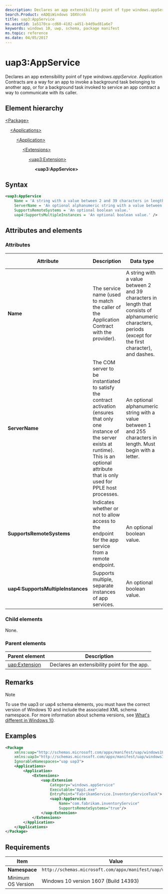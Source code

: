 ```yaml
---
description: Declares an app extensibility point of type windows.appService (uap3:AppService).
Search.Product: eADQiWindows 10XVcnh
title: uap3:AppService
ms.assetid: 1a5170ca-cd60-4102-a451-b4d9ad81a6e7
keywords: windows 10, uwp, schema, package manifest
ms.topic: reference
ms.date: 04/05/2017
---
```


# uap3:AppService

Declares an app extensibility point of type *windows.appService*. Application Contracts are a way for an app to invoke a background task belonging to another app, or for a background task invoked to service an app contract a way to communicate with its caller.

## Element hierarchy

[\<Package\>](element-package.md)

&nbsp;&nbsp;&nbsp;&nbsp;[\<Applications\>](element-applications.md)

&nbsp;&nbsp;&nbsp;&nbsp; &nbsp;&nbsp;&nbsp;&nbsp;[\<Application\>](element-application.md)

&nbsp;&nbsp;&nbsp;&nbsp; &nbsp;&nbsp;&nbsp;&nbsp; &nbsp;&nbsp;&nbsp;&nbsp;[\<Extensions\>](element-1-extensions.md)

&nbsp;&nbsp;&nbsp;&nbsp; &nbsp;&nbsp;&nbsp;&nbsp; &nbsp;&nbsp;&nbsp;&nbsp; &nbsp;&nbsp;&nbsp;&nbsp;[\<uap3:Extension\>](element-uap3-extension-manual.md)

&nbsp;&nbsp;&nbsp;&nbsp; &nbsp;&nbsp;&nbsp;&nbsp; &nbsp;&nbsp;&nbsp;&nbsp; &nbsp;&nbsp;&nbsp;&nbsp; &nbsp;&nbsp;&nbsp;&nbsp;**\<uap3:AppService\>**

## Syntax

```xml
<uap3:AppService
    Name = 'A string with a value between 2 and 39 characters in length that consists of alphanumeric characters, periods (except for the first character), and dashes.'
    ServerName = 'An optional alphanumeric string with a value between 1 and 255 characters in length. Must begin with a letter.'
    SupportsRemoteSystems = 'An optional boolean value.' 
    uap4:SupportsMultipleInstances = 'An optional boolean value.' />
```

## Attributes and elements

### Attributes

| Attribute | Description | Data type  | Required | Default value |
|-|-|-|-|-|
| **Name** | The service name (used to match the caller of the Application Contract with the provider). | A string with a value between 2 and 39 characters in length that consists of alphanumeric characters, periods (except for the first character), and dashes. | Yes |  |
| **ServerName** | The COM server to be instantiated to satisfy the contract activation (ensures that only one instance of the server exists at runtime). This is an optional attribute that is only used for PPLE host processes. | An optional alphanumeric string with a value between 1 and 255 characters in length. Must begin with a letter. | No |  |
| **SupportsRemoteSystems** | Indicates whether or not to allow access to the endpoint for the app service from a remote endpoint.| An optional boolean value. | No |  |
| **uap4:SupportsMultipleInstances** | Supports multiple, separate instances of app services. | An optional boolean value. | No |  |

### Child elements

None.

### Parent elements

| Parent element | Description |
|-|-|
| [uap:Extension](element-uap-extension.md) | Declares an extensibility point for the app. |

## Remarks

> [!NOTE]
> To use the uap3 or uap4 schema elements, you must have the correct version of Windows 10 and include the associated XML schema namespace. For more information about schema versions, see [What's different in Windows 10](what-s-changed-in-windows-10.md).

## Examples

```xml
<Package
    xmlns:uap="http://schemas.microsoft.com/appx/manifest/uap/windows10"  
    xmlns:uap3="http://schemas.microsoft.com/appx/manifest/uap/windows10/3"  
    IgnorableNamespaces="uap uap3">
    <Applications>
        <Application>
            <Extensions>
                <uap:Extension
                    Category="windows.appService" 
                    Executable="App1.exe" 
                    EntryPoint="FabrikamService.InventoryServiceTask">    
                    <uap3:AppService
                        Name="com.fabrikam.inventoryService" 
                        SupportsRemoteSystems="true"/>  
                </uap:Extension>  
            </Extensions>
        </Application>
    </Applications>
</Package>
```

## Requirements

| Item | Value |
|--|--|
| **Namespace** | `http://schemas.microsoft.com/appx/manifest/uap/windows10/3` |
| Minimum OS Version | Windows 10 version 1607 (Build 14393) |
